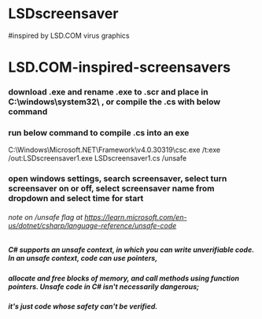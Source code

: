 # LSDscreensaver
#inspired by LSD.COM virus graphics

# LSD.COM-inspired-screensavers
### download .exe and rename .exe to .scr and place in C:\windows\system32\ , or compile the .cs with below command



###  run below command to compile .cs into an exe   
C:\Windows\Microsoft.NET\Framework\v4.0.30319\csc.exe /t:exe /out:LSDscreensaver1.exe LSDscreensaver1.cs /unsafe



### open windows settings, search screensaver, select turn screensaver on or off, select screensaver name from dropdown and select time for start



###### note on /unsafe flag at https://learn.microsoft.com/en-us/dotnet/csharp/language-reference/unsafe-code
##### C# supports an unsafe context, in which you can write unverifiable code. In an unsafe context, code can use pointers, 
##### allocate and free blocks of memory, and call methods using function pointers. Unsafe code in C# isn't necessarily dangerous; 
##### it's just code whose safety can't be verified.

